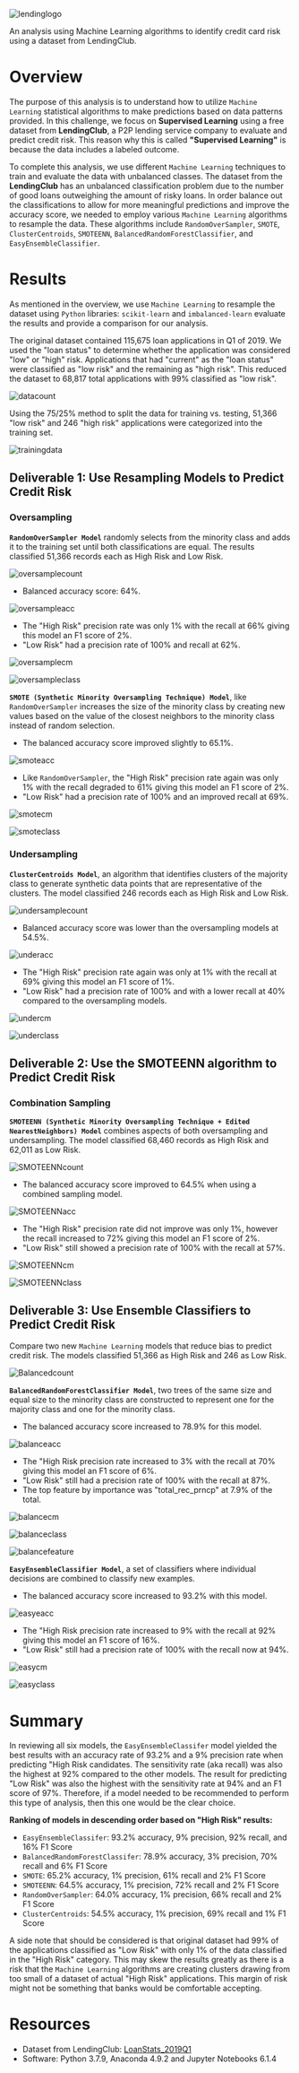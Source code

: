 ![lendinglogo](https://github.com/amylio/Credit_Risk_Analysis/blob/main/Images/LendingClubLogo2.png)

An analysis using Machine Learning algorithms to identify credit card risk using a dataset from LendingClub.

# Overview

The purpose of this analysis is to understand how to utilize `Machine Learning` statistical algorithms to make predictions based on data patterns provided. In this challenge, we focus on **Supervised Learning** using a free dataset from **LendingClub**, a P2P lending service company to evaluate and predict credit risk. This reason why this is called **"Supervised Learning"** is because the data includes a labeled outcome. 

To complete this analysis, we use different `Machine Learning` techniques to train and evaluate the data with unbalanced classes. The dataset from the **LendingClub** has an unbalanced classification problem due to the number of good loans outweighing the amount of risky loans. In order balance out the classifications to allow for more meaningful predictions and improve the accuracy score, we needed to employ various `Machine Learning` algorithms to resample the data. These algorithms include `RandomOverSampler`, `SMOTE`, `ClusterCentroids`, `SMOTEENN`, `BalancedRandomForestClassifier`, and `EasyEnsembleClassifier`.

# Results

As mentioned in the overview, we use `Machine Learning` to resample the dataset using `Python` libraries: `scikit-learn` and `imbalanced-learn` evaluate the results and provide a comparison for our analysis. 

The original dataset contained 115,675 loan applications in Q1 of 2019. We used the "loan status" to determine whether the application was considered "low" or "high" risk. Applications that had "current" as the "loan status" were classified as "low risk" and the remaining as "high risk". This reduced the dataset to 68,817 total applications with 99% classified as "low risk". 

![datacount](https://github.com/amylio/Credit_Risk_Analysis/blob/main/Images/datacount.png)

Using the 75/25% method to split the data for training vs. testing, 51,366 "low risk" and 246 "high risk" applications were categorized into the training set.   

![trainingdata](https://github.com/amylio/Credit_Risk_Analysis/blob/main/Images/trainingdata.png)

## Deliverable 1: Use Resampling Models to Predict Credit Risk

### Oversampling

**`RandomOverSampler Model`** randomly selects from the minority class and adds it to the training set until both classifications are equal. The results classified 51,366 records each as High Risk and Low Risk.

![oversamplecount](https://github.com/amylio/Credit_Risk_Analysis/blob/main/Images/oversamplecount.png)

  * Balanced accuracy score: 64%.

  ![oversampleacc](https://github.com/amylio/Credit_Risk_Analysis/blob/main/Images/oversampleacc.png)

  * The "High Risk" precision rate was only 1% with the recall at 66% giving this model an F1 score of 2%.
  * "Low Risk" had a precision rate of 100% and recall at 62%.  
  
  ![oversamplecm](https://github.com/amylio/Credit_Risk_Analysis/blob/main/Images/oversamplecm.png)
  
  ![oversampleclass](https://github.com/amylio/Credit_Risk_Analysis/blob/main/Images/oversampleclass.png)

**`SMOTE (Synthetic Minority Oversampling Technique) Model`**, like `RandomOverSampler` increases the size of the minority class by creating new values based on the value of the closest neighbors to the minority class instead of random selection. 

  * The balanced accuracy score improved slightly to 65.1%.

  ![smoteacc](https://github.com/amylio/Credit_Risk_Analysis/blob/main/Images/Smoteacc.png)

  * Like `RandomOverSampler`, the "High Risk" precision rate again was only 1% with the recall degraded to 61% giving this model an F1 score of 2%.
  * "Low Risk" had a precision rate of 100% and an improved recall at 69%.  

  ![smotecm](https://github.com/amylio/Credit_Risk_Analysis/blob/main/Images/SmoteCM.png)
  
  ![smoteclass](https://github.com/amylio/Credit_Risk_Analysis/blob/main/Images/SmoteClass.png)

### Undersampling

**`ClusterCentroids Model`**, an algorithm that identifies clusters of the majority class to generate synthetic data points that are representative of the clusters. The model classified 246 records each as High Risk and Low Risk.

![undersamplecount](https://github.com/amylio/Credit_Risk_Analysis/blob/main/Images/undersamplecount.png)

  * Balanced accuracy score was lower than the oversampling models at 54.5%.

  ![underacc](https://github.com/amylio/Credit_Risk_Analysis/blob/main/Images/underacc.png)

  * The "High Risk" precision rate again was only at 1% with the recall at 69% giving this model an F1 score of 1%.
  * "Low Risk" had a precision rate of 100% and with a lower recall at 40% compared to the oversampling models.  

  ![undercm](https://github.com/amylio/Credit_Risk_Analysis/blob/main/Images/undercm.png)
  
  ![underclass](https://github.com/amylio/Credit_Risk_Analysis/blob/main/Images/underclass.png)

## Deliverable 2: Use the SMOTEENN algorithm to Predict Credit Risk

### Combination Sampling

**`SMOTEENN (Synthetic Minority Oversampling Technique + Edited NearestNeighbors) Model`** combines aspects of both oversampling and undersampling. The model classified 68,460 records as High Risk and 62,011 as Low Risk.

![SMOTEENNcount](https://github.com/amylio/Credit_Risk_Analysis/blob/main/Images/SMOTEENNcount.png)

  * The balanced accuracy score improved to 64.5% when using a combined sampling model.

  ![SMOTEENNacc](https://github.com/amylio/Credit_Risk_Analysis/blob/main/Images/SMOTEENNacc.png)

  * The "High Risk" precision rate did not improve was only 1%, however the recall increased to 72% giving this model an F1 score of 2%.
  * "Low Risk" still showed a precision rate of 100% with the recall at 57%.  
  
  ![SMOTEENNcm](https://github.com/amylio/Credit_Risk_Analysis/blob/main/Images/SMOTEENNcm.png)

  ![SMOTEENNclass](https://github.com/amylio/Credit_Risk_Analysis/blob/main/Images/SMOTEENNclass.png)

## Deliverable 3: Use Ensemble Classifiers to Predict Credit Risk

Compare two new `Machine Learning` models that reduce bias to predict credit risk. The models classified 51,366 as High Risk and 246 as Low Risk.

![Balancedcount](https://github.com/amylio/Credit_Risk_Analysis/blob/main/Images/balancedcount.png)

**`BalancedRandomForestClassifier Model`**, two trees of the same size and equal size to the minority class are constructed to represent one for the majority class and one for the minority class. 

  * The balanced accuracy score increased to 78.9% for this model.

  ![balanceacc](https://github.com/amylio/Credit_Risk_Analysis/blob/main/Images/Balancedacc.png)

  * The "High Risk precision rate increased to 3% with the recall at 70% giving this model an F1 score of 6%.
  * "Low Risk" still had a precision rate of 100% with the recall at 87%.  
  * The top feature by importance was "total_rec_prncp" at 7.9% of the total.

  ![balancecm](https://github.com/amylio/Credit_Risk_Analysis/blob/main/Images/Balancedcm.png)
  
  ![balanceclass](https://github.com/amylio/Credit_Risk_Analysis/blob/main/Images/balancedclass.png)

  ![balancefeature](https://github.com/amylio/Credit_Risk_Analysis/blob/main/Images/BalancedFeature.png) 

**`EasyEnsembleClassifier Model`**, a set of classifiers where individual decisions are combined to classify new examples.

  * The balanced accuracy score increased to 93.2% with this model.

  ![easyeacc](https://github.com/amylio/Credit_Risk_Analysis/blob/main/Images/Easyacc.png)

  * The "High Risk precision rate increased to 9% with the recall at 92% giving this model an F1 score of 16%.
  * "Low Risk" still had a precision rate of 100% with the recall now at 94%.  

  ![easycm](https://github.com/amylio/Credit_Risk_Analysis/blob/main/Images/Easycm.png)
  
  ![easyclass](https://github.com/amylio/Credit_Risk_Analysis/blob/main/Images/Easyclass.png)

# Summary

In reviewing all six models, the `EasyEnsembleClassifer` model yielded the best results with an accuracy rate of 93.2% and a 9% precision rate when predicting "High Risk candidates. The sensitivity rate (aka recall) was also the highest at 92% compared to the other models. The result for predicting "Low Risk" was also the highest with the sensitivity rate at 94% and an F1 score of 97%. Therefore, if a model needed to be recommended to perform this type of analysis, then this one would be the clear choice.

**Ranking of models in descending order based on "High Risk" results:**
* `EasyEnsembleClassifer`: 93.2% accuracy, 9% precision, 92% recall, and 16% F1 Score
* `BalancedRandomForestClassifer`: 78.9% accuracy, 3% precision, 70% recall and 6% F1 Score
* `SMOTE`: 65.2% accuracy, 1% precision, 61% recall and 2% F1 Score
* `SMOTEENN`: 64.5% accuracy, 1% precision, 72% recall and 2% F1 Score
* `RandomOverSampler`: 64.0% accuracy, 1% precision, 66% recall and 2% F1 Score
* `ClusterCentroids`: 54.5% accuracy, 1% precision, 69% recall and 1% F1 Score

A side note that should be considered is that original dataset had 99% of the applications classified as "Low Risk" with only 1% of the data classified in the "High Risk" category. This may skew the results greatly as there is a risk that the `Machine Learning` algorithms are creating clusters drawing from too small of a dataset of actual "High Risk" applications. This margin of risk might not be something that banks would be comfortable accepting.

# Resources

* Dataset from LendingClub: [LoanStats_2019Q1](https://github.com/amylio/Credit_Risk_Analysis/blob/main/Resources/LoanStats_2019Q1.csv)
* Software: Python 3.7.9, Anaconda 4.9.2 and Jupyter Notebooks 6.1.4
